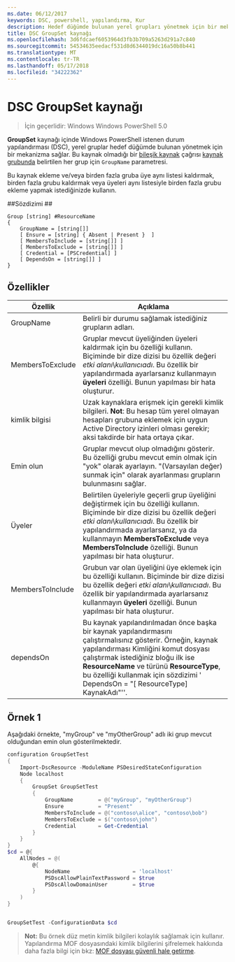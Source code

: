 ```yaml
---
ms.date: 06/12/2017
keywords: DSC, powershell, yapılandırma, Kur
description: Hedef düğümde bulunan yerel grupları yönetmek için bir mekanizma sağlar.
title: DSC GroupSet kaynağı
ms.openlocfilehash: 3d6fdcaef6053964d3fb3b709a5263d291a7c840
ms.sourcegitcommit: 54534635eedacf531d8d6344019dc16a50b8b441
ms.translationtype: MT
ms.contentlocale: tr-TR
ms.lasthandoff: 05/17/2018
ms.locfileid: "34222362"
---
```

# <a name="dsc-groupset-resource"></a>DSC GroupSet kaynağı

> İçin geçerlidir: Windows Windows PowerShell 5.0

**GroupSet** kaynağı içinde Windows PowerShell istenen durum yapılandırması (DSC), yerel gruplar hedef düğümde bulunan yönetmek için bir mekanizma sağlar. Bu kaynak olmadığı bir [bileşik kaynak](authoringResourceComposite.md) çağrısı [kaynak grubunda](groupResource.md) belirtilen her grup için `GroupName` parametresi.

Bu kaynak ekleme ve/veya birden fazla gruba üye aynı listesi kaldırmak, birden fazla grubu kaldırmak veya üyeleri aynı listesiyle birden fazla grubu ekleme yapmak istediğinizde kullanın.

##<a name="syntax"></a>Sözdizimi ##
```
Group [string] #ResourceName
{
    GroupName = [string[]]
    [ Ensure = [string] { Absent | Present }  ]
    [ MembersToInclude = [string[]] ]
    [ MembersToExclude = [string[]] ]
    [ Credential = [PSCredential] ]
    [ DependsOn = [string[]] ]
}
```

## <a name="properties"></a>Özellikler

|  Özellik  |  Açıklama   |
|---|---|
| GroupName| Belirli bir durumu sağlamak istediğiniz grupların adları.|
| MembersToExclude| Gruplar mevcut üyeliğinden üyeleri kaldırmak için bu özelliği kullanın. Biçiminde bir dize dizisi bu özellik değeri *etki alanı*\\*kullanıcıadı*. Bu özellik bir yapılandırmada ayarlarsanız kullanmayın **üyeleri** özelliği. Bunun yapılması bir hata oluşturur.|
| kimlik bilgisi| Uzak kaynaklara erişmek için gerekli kimlik bilgileri. **Not**: Bu hesap tüm yerel olmayan hesapları grubuna eklemek için uygun Active Directory izinleri olması gerekir; aksi takdirde bir hata ortaya çıkar.
| Emin olun| Gruplar mevcut olup olmadığını gösterir. Bu özelliği grubu mevcut emin olmak için "yok" olarak ayarlayın. "(Varsayılan değer) sunmak için" olarak ayarlanması grupların bulunmasını sağlar.|
| Üyeler| Belirtilen üyeleriyle geçerli grup üyeliğini değiştirmek için bu özelliği kullanın. Biçiminde bir dize dizisi bu özellik değeri *etki alanı*\\*kullanıcıadı*. Bu özellik bir yapılandırmada ayarlarsanız, ya da kullanmayın **MembersToExclude** veya **MembersToInclude** özelliği. Bunun yapılması bir hata oluşturur.|
| MembersToInclude| Grubun var olan üyeliğini üye eklemek için bu özelliği kullanın. Biçiminde bir dize dizisi bu özellik değeri *etki alanı*\\*kullanıcıadı*. Bu özellik bir yapılandırmada ayarlarsanız kullanmayın **üyeleri** özelliği. Bunun yapılması bir hata oluşturur.|
| dependsOn | Bu kaynak yapılandırılmadan önce başka bir kaynak yapılandırmasını çalıştırmalısınız gösterir. Örneğin, kaynak yapılandırması Kimliğini komut dosyası çalıştırmak istediğiniz bloğu ilk ise __ResourceName__ ve türünü __ResourceType__, bu özelliği kullanmak için sözdizimi ' DependsOn = "[ ResourceType] KaynakAdı"''.|

## <a name="example-1"></a>Örnek 1

Aşağıdaki örnekte, "myGroup" ve "myOtherGroup" adlı iki grup mevcut olduğundan emin olun gösterilmektedir.

```powershell
configuration GroupSetTest
{
    Import-DscResource -ModuleName PSDesiredStateConfiguration
    Node localhost
    {
        GroupSet GroupSetTest
        {
            GroupName        = @("myGroup", "myOtherGroup")
            Ensure           = "Present"
            MembersToInclude = @("contoso\alice", "contoso\bob")
            MembersToExclude = $("contoso\john")
            Credential       = Get-Credential
        }
    }
}
$cd = @{
    AllNodes = @(
        @{
            NodeName                    = 'localhost'
            PSDscAllowPlainTextPassword = $true
            PSDscAllowDomainUser        = $true
        }
    )
}


GroupSetTest -ConfigurationData $cd
```

>**Not:** Bu örnek düz metin kimlik bilgileri kolaylık sağlamak için kullanır. Yapılandırma MOF dosyasındaki kimlik bilgilerini şifrelemek hakkında daha fazla bilgi için bkz: [MOF dosyası güvenli hale getirme](secureMOF.md).
